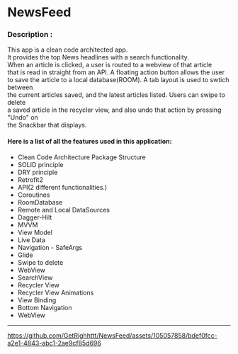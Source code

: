 # NewsFeed

### Description :

<p>This app is a clean code architected app.<br>
It provides the top News headlines with a search functionality.<br>
When an article is clicked, a user is routed to a webview of that article<br>
that is read in straight from an API. A floating action button allows the user<br>
to save the article to a local database(ROOM). A tab layout is used to swtich between<br>
the current articles saved, and the latest articles listed. Users can swipe to delete<br>
a saved article in the recycler view, and also undo that action by pressing "Undo" on<br>
the Snackbar that displays.

#### Here is a list of all the features used in this application:

- Clean Code Architecture Package Structure
- SOLID principle
- DRY principle
- Retrofit2
- API(2 different functionalities.)
- Coroutines
- RoomDatabase
- Remote and Local DataSources
- Dagger-Hilt
- MVVM
- View Model
- Live Data
- Navigation - SafeArgs
- Glide
- Swipe to delete
- WebView
- SearchView
- Recycler View
- Recycler View Animations
- View Binding
- Bottom Navigation
- WebView
<hr>

https://github.com/GetRighhttt/NewsFeed/assets/105057858/bdef0fcc-a2e1-4843-abc1-2ae9cf85d696
